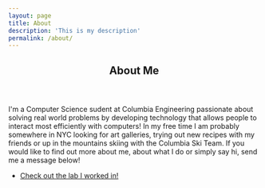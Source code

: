 ```yaml
---
layout: page
title: About
description: 'This is my description'
permalink: /about/
---
```

<!-- Main -->
<div id="main">


<!-- One -->
<section id="one">
	<div class="inner">
		<header class="major">
			<h2> About Me </h2>
		</header>
		<p>I'm a Computer Science sudent at Columbia Engineering passionate about solving real world problems by developing technology that allows people to interact most efficiently with computers! In my free time I am probably somewhere in NYC looking for art galleries, trying out new recipes with my friends or up in the mountains skiing with the Columbia Ski Team. If you would like to find out more about me, about what I do or simply say hi, send me a message below!</p>
		<ul class="actions">
			<li><a href="http://liinc.bme.columbia.edu/#:~:text=Columbia%20University's%20Laboratory%20for%20Intelligent,September%202000%20by%20Paul%20Sajda.&text=Our%20laboratory%20pursues%20both%20basic%20and%20applied%20neurosciences%20research%20projects." class="button next">Check out the lab I worked in!</a></li>
		</ul>
	</div>
</section>

</div>


